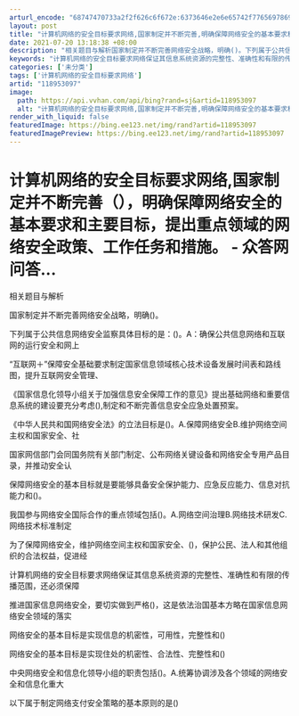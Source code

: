```yaml
---
arturl_encode: "68747470733a2f2f626c6f672e:6373646e2e6e65742f77656978696e5f33333236303438342f:61727469636c652f64657461696c732f313138393533303937"
layout: post
title: "计算机网络的安全目标要求网络,国家制定并不断完善,明确保障网络安全的基本要求和主要目标,提出重点领域的网络安全政策工作任务和措施-众答网问答..."
date: 2021-07-20 13:18:38 +08:00
description: "相关题目与解析国家制定并不断完善网络安全战略，明确()。下列属于公共信息网络安全监察具体目标的是：("
keywords: "计算机网络的安全目标要求网络保证其信息系统资源的完整性、准确性和有限的传播范"
categories: ['未分类']
tags: ['计算机网络的安全目标要求网络']
artid: "118953097"
image:
  path: https://api.vvhan.com/api/bing?rand=sj&artid=118953097
  alt: "计算机网络的安全目标要求网络,国家制定并不断完善,明确保障网络安全的基本要求和主要目标,提出重点领域的网络安全政策工作任务和措施-众答网问答..."
render_with_liquid: false
featuredImage: https://bing.ee123.net/img/rand?artid=118953097
featuredImagePreview: https://bing.ee123.net/img/rand?artid=118953097
---
```


# 计算机网络的安全目标要求网络,国家制定并不断完善（），明确保障网络安全的基本要求和主要目标，提出重点领域的网络安全政策、工作任务和措施。 - 众答网问答...

相关题目与解析

国家制定并不断完善网络安全战略，明确()。

下列属于公共信息网络安全监察具体目标的是：()。A：确保公共信息网络和互联网的运行安全和网上

“互联网＋”保障安全基础要求制定国家信息领域核心技术设备发展时间表和路线图，提升互联网安全管理、

《国家信息化领导小组关于加强信息安全保障工作的意见》提出基础网络和重要信息系统的建设要充分考虑(),制定和不断完善信息安全应急处置预案。

《中华人民共和国网络安全法》的立法目标是()。A.保障网络安全B.维护网络空间主权和国家安全、社

国家网信部门会同国务院有关部门制定、公布网络关键设备和网络安全专用产品目录，并推动安全认

保障网络安全的基本目标就是要能够具备安全保护能力、应急反应能力、信息对抗能力和()。

我国参与网络安全国际合作的重点领域包括()。A.网络空间治理B.网络技术研发C.网络技术标准制定

为了保障网络安全，维护网络空间主权和国家安全、()，保护公民、法人和其他组织的合法权益，促进经

计算机网络的安全目标要求网络保证其信息系统资源的完整性、准确性和有限的传播范围，还必须保障

推进国家信息网络安全，要切实做到严格()，这是依法治国基本方略在国家信息网络安全领域的落实

网络安全的基本目标是实现信息的机密性，可用性，完整性和()

网络安全的基本目标是实现住处的机密性、合法性、完整性和()

中央网络安全和信息化领导小组的职责包括()。A.统筹协调涉及各个领域的网络安全和信息化重大

以下属于制定网络支付安全策略的基本原则的是()